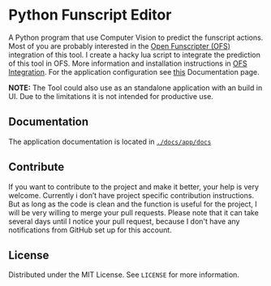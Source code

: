 # Python Funscript Editor

A Python program that use Computer Vision to predict the funscript actions. Most of you are probably interested in the [Open Funscripter (OFS)](https://github.com/OpenFunscripter/OFS) integration of this tool. I create a hacky lua script to integrate the prediction of this tool in OFS. More information and installation instructions in [OFS Integration](https://github.com/michael-mueller-git/Python-Funscript-Editor/blob/main/docs/app/docs/user-guide/ofs-integration.md). For the application configuration see [this](https://github.com/michael-mueller-git/Python-Funscript-Editor/blob/main/docs/app/docs/user-guide/config.md) Documentation page.

**NOTE:** The Tool could also use as an standalone application with an build in UI. Due to the limitations it is not intended for productive use.

## Documentation

The application documentation is located in [`./docs/app/docs`](https://github.com/michael-mueller-git/Python-Funscript-Editor/blob/main/docs/app/docs)

## Contribute

If you want to contribute to the project and make it better, your help is very welcome. Currently i don’t have project specific contribution instructions. But as long as the code is clean and the function is useful for the project, I will be very willing to merge your pull requests. Please note that it can take several days until I notice your pull request, because I don't have any notifications from GitHub set up for this account.

## License

Distributed under the MIT License. See `LICENSE` for more information.
